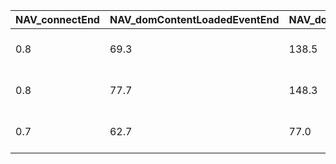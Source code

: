 NAV_connectEnd|NAV_domContentLoadedEventEnd|NAV_domComplete|FP_startTime|LogFileTime
---|---|---|---|---|
0.8|69.3|138.5|72.7|03-11-2019-03-35-44|
0.8|77.7|148.3|81.4|03-11-2019-03-36-10|
0.7|62.7|77.0|64.8|03-11-2019-03-36-22|
